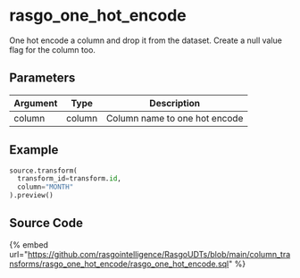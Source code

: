 

# rasgo_one_hot_encode

One hot encode a column and drop it from the dataset. Create a null value flag for the column too.

## Parameters

| Argument |  Type  |          Description          |
| -------- | ------ | ----------------------------- |
| column   | column | Column name to one hot encode |


## Example

```python
source.transform(
  transform_id=transform.id,
  column="MONTH"
).preview()

```

## Source Code

{% embed url="https://github.com/rasgointelligence/RasgoUDTs/blob/main/column_transforms/rasgo_one_hot_encode/rasgo_one_hot_encode.sql" %}


